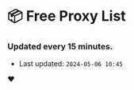 # :package: Free Proxy List
### Updated every 15 minutes.

- Last updated: `2024-05-06 10:45`

:heart:
